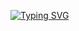[![Typing SVG](https://readme-typing-svg.demolab.com?font=Fira+Code&weight=200&size=60&duration=2000&pause=1000&vCenter=true&random=true&width=800&height=60&lines=%24whoami;Terry+TEMPESTINI)](https://git.io/typing-svg)


<!-- picture>
  <source
    media="(prefers-color-scheme: dark)"
    srcset="https://raw.githubusercontent.com/platane/snk/output/github-contribution-grid-snake-dark.svg"
  />
  <source
    media="(prefers-color-scheme: light)"
    srcset="https://raw.githubusercontent.com/platane/snk/output/github-contribution-grid-snake.svg"
  />
  <img
    alt="github contribution grid snake animation"
    src="https://raw.githubusercontent.com/platane/snk/output/github-contribution-grid-snake.svg"
  />
</picture -->
